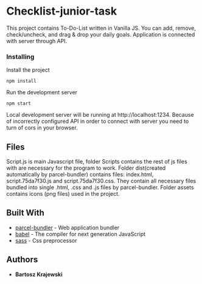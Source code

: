 # Checklist-junior-task

This project contains To-Do-List written in Vanilla JS. You can add, remove, check/uncheck, and drag & drop your daily goals. Application is connected with server through API.

### Installing

Install the project

```
npm install
```

Run the development server

```
npm start
```

Local development server will be running at http://localhost:1234. 
Because of incorrectly configured API in order to connect with server you need to turn of cors in your browser. 

## Files
Script.js is main Javascript file, folder Scripts contains the rest of js files with are necessary for the program to work. Folder dist(created automatically by parcel-bundler) contains files: index.html, script.75da7f30.js and script.75da7f30.css. They contain all necessary files bundled into single .html, .css and .js files by parcel-bundler. Folder assets contains icons (png files) used in the project.


## Built With

* [parcel-bundler](https://github.com/parcel-bundler/parcel) - Web application bundler
* [babel](https://babeljs.io/) - The compiler for next generation JavaScript
* [sass](https://sass-lang.com/) - Css preprocessor


## Authors

* **Bartosz Krajewski** 



